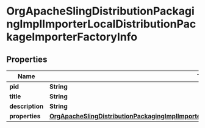 

# OrgApacheSlingDistributionPackagingImplImporterLocalDistributionPackageImporterFactoryInfo

## Properties

Name | Type | Description | Notes
------------ | ------------- | ------------- | -------------
**pid** | **String** |  |  [optional]
**title** | **String** |  |  [optional]
**description** | **String** |  |  [optional]
**properties** | [**OrgApacheSlingDistributionPackagingImplImporterLocalDistributionPackageImporterFactoryProperties**](OrgApacheSlingDistributionPackagingImplImporterLocalDistributionPackageImporterFactoryProperties.md) |  |  [optional]



